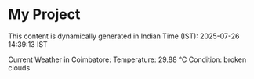 # My Project

This content is dynamically generated in Indian Time (IST): 2025-07-26 14:39:13 IST


Current Weather in Coimbatore:
Temperature: 29.88 °C
Condition: broken clouds
